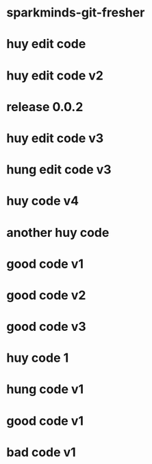 # sparkminds-git-fresher
# huy edit code
# huy edit code v2
# release 0.0.2
# huy edit code v3
# hung edit code v3
# huy code v4
# another huy code
# good code v1
# good code v2
# good code v3
# huy code 1
# hung code v1
#
# good code v1
# bad code v1
